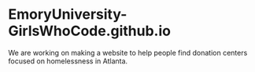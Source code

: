 # EmoryUniversity-GirlsWhoCode.github.io

We are working on making a website to help people find donation centers focused
on homelessness in Atlanta.
